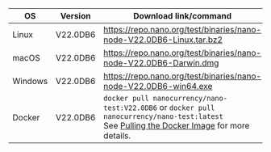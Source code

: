 | OS | Version | Download link/command |
|----|---------|---------------|
| Linux | V22.0DB6 | https://repo.nano.org/test/binaries/nano-node-V22.0DB6-Linux.tar.bz2 |
| macOS | V22.0DB6 | https://repo.nano.org/test/binaries/nano-node-V22.0DB6-Darwin.dmg |
| Windows | V22.0DB6 | https://repo.nano.org/test/binaries/nano-node-V22.0DB6-win64.exe |
| Docker | V22.0DB6 | `docker pull nanocurrency/nano-test:V22.0DB6` or `docker pull nanocurrency/nano-test:latest`<br />See [Pulling the Docker Image](../running-a-node/beta-network.md#pulling-the-docker-image) for more details. |